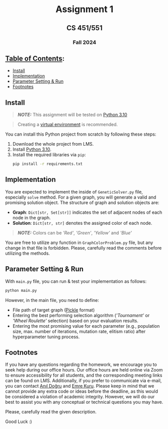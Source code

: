 # <div align="center">Assignment 1</div>

## <div align="center">CS 451/551</div>
### <div align="center">Fall 2024</div>

## <u>Table of Contents</u>:
- [Install](#install)
- [Implementation](#implementation)
- [Parameter Setting & Run](#parameter-setting--run)
- [Footnotes](#footnotes)
## Install
> **_NOTE:_** This assignment will be tested on [Python 3.10](https://www.python.org/downloads/release/python-31011/)

> Creating a [virtual environment](https://docs.python.org/3.10/library/venv.html) is recommended.

You can install this Python project from scratch by following these steps:

1. Download the whole project from LMS.
2. Install [Python 3.10](https://www.python.org/downloads/release/python-31011/).
3. Install the required libraries via `pip`:
    ```bash
    pip install -r requirements.txt 
    ```
   
## Implementation
You are expected to implement the inside of `GeneticSolver.py` file, especially `solve` method. For a given graph, you will generate a valid and promising solution object. The structure of graph and solution objects are:

- **Graph**: `Dict[str, Set[str]]` indicates the set of adjacent nodes of each node in the graph.
- **Solution**: `Dict[str, str]` denotes the assigned color of each node.

> **_NOTE:_** Colors can be *'Red'*, *'Green'*, *'Yellow'* and *'Blue'*

You are free to utilize any function in `GraphColorProblem.py` file, but any change in that file is forbidden. Please, carefully read the comments before utilizing the methods.

## Parameter Setting & Run
With `main.py` file, you can run & test your implementation as follows:

```bash
python main.py
```

However, in the main file, you need to define:

- File path of target graph ([Pickle](https://docs.python.org/3.10/library/pickle.html) format)
- Entering the best performing selection algorithm (*'Tournament'* or *'Wheel Roulette'* selection) based on your evaluation results.
- Entering the most promising value for each parameter (e.g., population size, max. number of iterations, mutation rate, elitism ratio) after hyperparameter tuning process.

## Footnotes
If you have any questions regarding the homework, we encourage you to seek help during our office hours. Our office hours are held online via Zoom to ensure accessibility for all students, and the corresponding meeting links can be found on LMS. Additionally, if you prefer to communicate via e-mail, you can contact [Anıl Doğru](mailto:anil.dogru@ozu.edu.tr) and [Emre Kuru](mailto:emre.kuru@ozu.edu.tr). Please keep in mind that we cannot provide any extra code or ideas before the deadline, as this would be considered a violation of academic integrity. However, we will do our best to assist you with any conceptual or technical questions you may have.

Please, carefully read the given description.

Good Luck :)